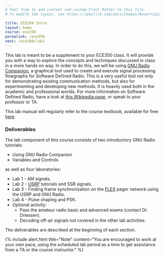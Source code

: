 ```yaml
---
# Feel free to add content and custom Front Matter to this file.
# To modify the layout, see https://jekyllrb.com/docs/themes/#overriding-theme-defaults

title: ECE350 Intro
layout: home
course: ece350
permalink: /ece350
next: /ece350/lab1
---
```


This lab is meant to be a supplement to your ECE350 class. It will provide you with a way to explore the concepts and techniques discussed in class in a more hands on way. In order to do this, we will be using [GNU Radio Companion](https://wiki.gnuradio.org/index.php/GNURadioCompanion), a graphical tool used to create and execute signal processing flowgraphs for Software Defined Radio. This is a very useful tool not only for demonstrating existing communication methods, but also for experimenting and developing new methods. It is heavily used both in the academic and professional worlds. For more information on Software Defined Radio, have a look at [this Wikipedia page](https://en.wikipedia.org/wiki/Software-defined_radio), or speak to your professor or TA.

This lab manual will regularly refer to the course textbook, available for free [here](../_docs/pdriessen_textbook.pdf).

### Deliverables

The lab component of this course consists of two introductory GNU Radio tutorials:

- Using GNU Radio Companion
- Variables and Controls

as well as four laboratories:

- Lab 1 - AM signals.
- Lab 2 - [USRP](http://en.wikipedia.org/wiki/Universal_Software_Radio_Peripheral) tutorials and SSB signals.
- Lab 3 - Finding frame synchronization on the [FLEX](<http://en.wikipedia.org/wiki/FLEX_(protocol)>) pager network using the USRP and GNU Radio.
- Lab 4 - Pulse shaping and PSK.
- Optional activity:
  - Pass the amateur radio basic and advanced exams (contact Dr. Driessen).
  - Decoding off-air signals not covered in the other lab activities.

The deliverables are described at the beginning of each section.

{% include alert.html title="Note" content="You are encouraged to work at your own pace, using the scheduled lab period as a time to get assistance from a TA or the course instructor." %}
